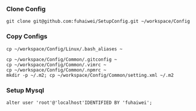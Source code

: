 ### Clone Config
```
git clone git@github.com:fuhaiwei/SetupConfig.git ~/workspace/Config
```

### Copy Configs
```
cp ~/workspace/Config/Linux/.bash_aliases ~

cp ~/workspace/Config/Common/.gitconfig ~
cp ~/workspace/Config/Common/.vimrc ~
cp ~/workspace/Config/Common/.npmrc ~
mkdir -p ~/.m2; cp ~/workspace/Config/Common/setting.xml ~/.m2
```

### Setup Mysql
```
alter user 'root'@'localhost'IDENTIFIED BY 'fuhaiwei';
```